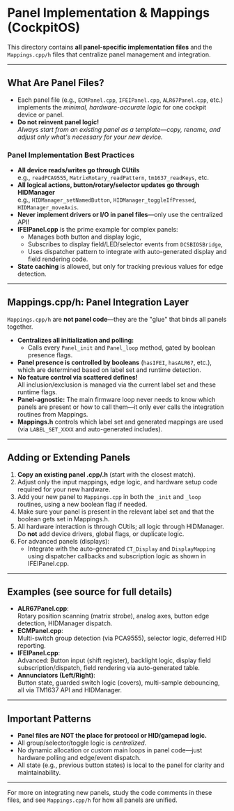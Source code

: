 # Panel Implementation & Mappings (CockpitOS)

This directory contains **all panel-specific implementation files** and the `Mappings.cpp/h` files that centralize panel management and integration.

---

## What Are Panel Files?

- Each panel file (e.g., `ECMPanel.cpp`, `IFEIPanel.cpp`, `ALR67Panel.cpp`, etc.) implements the *minimal, hardware-accurate logic* for one cockpit device or panel.
- **Do not reinvent panel logic!**  
  *Always start from an existing panel as a template—copy, rename, and adjust only what's necessary for your new device.*

### Panel Implementation Best Practices

- **All device reads/writes go through CUtils**  
  e.g., `readPCA9555`, `MatrixRotary_readPattern`, `tm1637_readKeys`, etc.
- **All logical actions, button/rotary/selector updates go through HIDManager**  
  e.g., `HIDManager_setNamedButton`, `HIDManager_toggleIfPressed`, `HIDManager_moveAxis`.
- **Never implement drivers or I/O in panel files**—only use the centralized API!
- **IFEIPanel.cpp** is the prime example for complex panels:  
  - Manages both button and display logic,
  - Subscribes to display field/LED/selector events from `DCSBIOSBridge`,
  - Uses dispatcher pattern to integrate with auto-generated display and field rendering code.
- **State caching** is allowed, but only for tracking previous values for edge detection.

---

## Mappings.cpp/h: Panel Integration Layer

`Mappings.cpp/h` are **not panel code**—they are the "glue" that binds all panels together.

- **Centralizes all initialization and polling:**  
  - Calls every `Panel_init` and `Panel_loop` method, gated by boolean presence flags.
- **Panel presence is controlled by booleans** (`hasIFEI`, `hasALR67`, etc.), which are determined based on label set and runtime detection.
- **No feature control via scattered defines!**  
  All inclusion/exclusion is managed via the current label set and these runtime flags.
- **Panel-agnostic:** The main firmware loop never needs to know which panels are present or how to call them—it only ever calls the integration routines from Mappings.
- **Mappings.h** controls which label set and generated mappings are used (via `LABEL_SET_XXXX` and auto-generated includes).

---

## Adding or Extending Panels

1. **Copy an existing panel .cpp/.h** (start with the closest match).
2. Adjust only the input mappings, edge logic, and hardware setup code required for your new hardware.
3. Add your new panel to `Mappings.cpp` in both the `_init` and `_loop` routines, using a new boolean flag if needed.
4. Make sure your panel is present in the relevant label set and that the boolean gets set in Mappings.h.
5. All hardware interaction is through CUtils; all logic through HIDManager.  
   Do **not** add device drivers, global flags, or duplicate logic.
6. For advanced panels (displays):  
   - Integrate with the auto-generated `CT_Display` and `DisplayMapping` using dispatcher callbacks and subscription logic as shown in IFEIPanel.cpp.

---

## Examples (see source for full details)

- **ALR67Panel.cpp**:  
  Rotary position scanning (matrix strobe), analog axes, button edge detection, HIDManager dispatch.
- **ECMPanel.cpp**:  
  Multi-switch group detection (via PCA9555), selector logic, deferred HID reporting.
- **IFEIPanel.cpp**:  
  Advanced: Button input (shift register), backlight logic, display field subscription/dispatch, field rendering via auto-generated table.
- **Annunciators (Left/Right)**:  
  Button state, guarded switch logic (covers), multi-sample debouncing, all via TM1637 API and HIDManager.

---

## Important Patterns

- **Panel files are NOT the place for protocol or HID/gamepad logic.**
- All group/selector/toggle logic is *centralized*.
- No dynamic allocation or custom main loops in panel code—just hardware polling and edge/event dispatch.
- All state (e.g., previous button states) is local to the panel for clarity and maintainability.

---

For more on integrating new panels, study the code comments in these files, and see `Mappings.cpp/h` for how all panels are unified.

